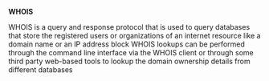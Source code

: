 
**WHOIS**


WHOIS is a query and response protocol that is used to query databases that store the registered users or organizations of an internet resource like a domain name or an IP address block
WHOIS lookups can be performed through the command line interface via the WHOIS client or through some third party web-based tools to lookup the domain ownership details from different databases
